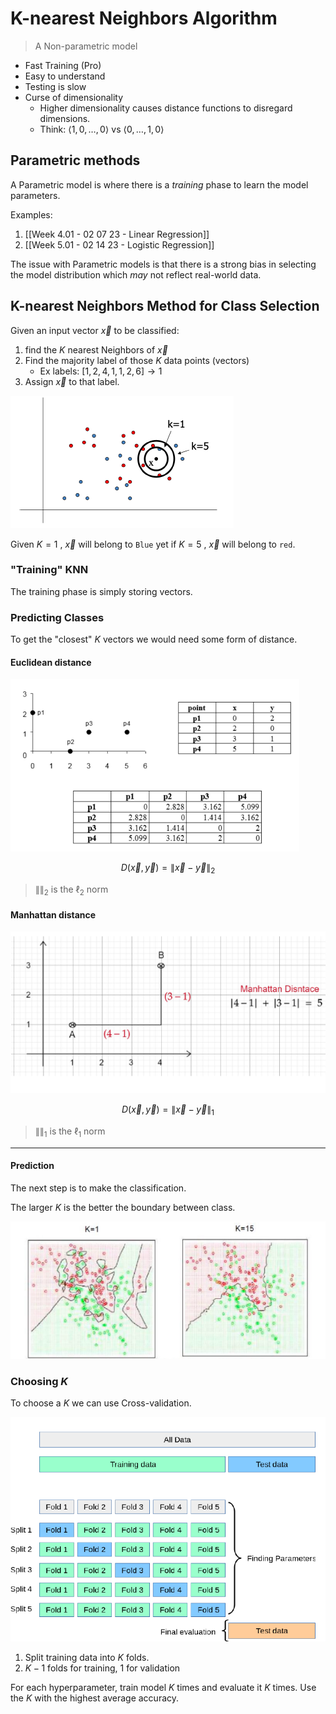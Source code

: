 # K-nearest Neighbors Algorithm

<!-- HCI Summer 22' :) -->

> A Non-parametric model 

+ Fast Training (Pro)
+ Easy to understand 
+ Testing is slow
+ Curse of dimensionality
	+ Higher dimensionality causes distance functions to disregard dimensions.
	+ Think: $\langle 1, 0, \dotso, 0 \rangle$ vs $\langle 0, \dotso, 1, 0 \rangle$ 

## Parametric methods
A Parametric model is where there is a *training* phase to learn the model parameters.

Examples:
1. [[Week 4.01 - 02 07 23 -  Linear Regression]]
2. [[Week 5.01 - 02 14 23 - Logistic Regression]]

The issue with Parametric models is that there is a strong bias in selecting the model distribution which *may* not reflect real-world data. 

## K-nearest Neighbors Method for Class Selection
Given an input vector $\vec{x}$ to be classified:
1. find the $K$ nearest Neighbors of $\vec{x}$
2. Find the majority label of those $K$ data points (vectors)
	+ Ex labels: $[1, 2, 4, 1, 1, 2, 6] \to 1$
3. Assign $\vec{x}$ to that label.

![knn_example](../img/knn_example.png)

Given $K=1$ , $\vec{x}$ will belong to `Blue` yet if $K=5$ , $\vec{x}$ will belong to `red`.

### "Training" KNN
The training phase is simply storing vectors.

### Predicting Classes
To get the "closest" $K$ vectors we would need some form of distance. 
#### Euclidean distance

![Euclidean_distance](../img/Euclidean_distance.png)

$$
D(\vec{x}, \vec{y}) = \|\vec{x}-\vec{y}\|_2
$$

> $\|  \|_2$ is the $\ell_2$ norm

#### Manhattan distance

![Manhattan_distance](../img/Manhattan_distance.png)

$$
D(\vec{x}, \vec{y}) = \|\vec{x}-\vec{y}\|_1
$$

> $\|  \|_1$ is the $\ell_1$ norm

--- 
#### Prediction
The next step is to make the classification.

The larger $K$ is the better the boundary between class. 

![knn_k](../img/knn_k.png)

### Choosing $K$

To choose a $K$ we can use Cross-validation.

![Cross-validation](../img/Cross-validation.png)

1. Split training data into $K$ folds.
2. $K-1$ folds for training, $1$ for validation 

For each hyperparameter, train model $K$ times and evaluate it $K$ times. Use the $K$ with the highest average accuracy. 
